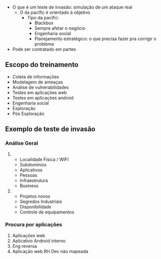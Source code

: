 - O que é um teste de invasão: simulação de um ataque real
	- O da pacific é orientado à objetivo
		- Tipo da pacific:
			- Blackbox
			- Sempre afetar o negócio
			- Engenharia social
			- Planejamento estratégico: o que precisa fazer pra corrigir o problema
- Pode ser contratado em partes

## Escopo do treinamento
- Coleta de informações
- Modelagem de ameaças
- Análise de vulnerabilidades
- Testes em aplicações web
- Testes em aplicações android
- Engenharia social
- Exploração
- Pós Exploração

## Exemplo de teste de invasão

### Análise Geral
1. 
	- Localidade Física / WIFI
	- Subdomínios
	- Aplicativos
	- Pessoas
	- Infraestrutura
	- Business
2. 
	- Projetos novos
	- Segredos Industriais
	- Disponibilidade
	- Controle de equipamentos

### Procura por aplicações
1. Aplicações web
2. Aplicativo Android interno 
3. Eng reversa
4. Aplicação web RH Dev não mapeada
